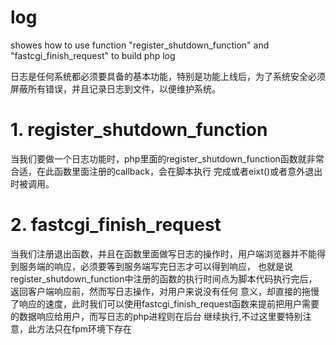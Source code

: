 # log
showes how to use function "register_shutdown_function" and "fastcgi_finish_request" to build php log

日志是任何系统都必须要具备的基本功能，特别是功能上线后，为了系统安全必须屏蔽所有错误，并且记录日志到文件，以便维护系统。
# 1. register_shutdown_function
当我们要做一个日志功能时，php里面的register_shutdown_function函数就非常合适，在此函数里面注册的callback，会在脚本执行
完成或者eixt()或者意外退出时被调用。
# 2. fastcgi_finish_request
当我们注册退出函数，并且在函数里面做写日志的操作时，用户端浏览器并不能得到服务端的响应，必须要等到服务端写完日志才可以得到响应，
也就是说register_shutdown_function中注册的函数的执行时间点为脚本代码执行完后，返回客户端响应前，然而写日志操作，对用户来说没有任何
意义，却直接的拖慢了响应的速度，此时我们可以使用fastcgi_finish_request函数来提前把用户需要的数据响应给用户，而写日志的php进程则在后台
继续执行,不过这里要特别注意，此方法只在fpm环境下存在
